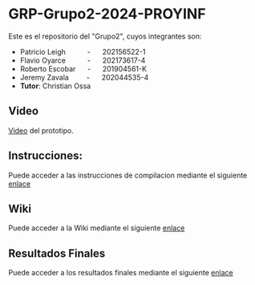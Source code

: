 # GRP-Grupo2-2024-PROYINF

Este es el repositorio del "Grupo2", cuyos integrantes son:


* Patricio Leigh   &nbsp;&nbsp;&nbsp;&nbsp; &nbsp;&nbsp;&nbsp;&nbsp; - &nbsp;&nbsp;&nbsp;&nbsp; 202156522-1
* Flavio Oyarce    &nbsp;&nbsp;&nbsp;&nbsp; &nbsp;&nbsp;&nbsp;&nbsp; - &nbsp;&nbsp;&nbsp;&nbsp; 202173617-4
* Roberto Escobar  &nbsp;&nbsp;&nbsp;&nbsp;                          - &nbsp;&nbsp;&nbsp;&nbsp; 201904561-K
* Jeremy Zavala &nbsp;&nbsp;&nbsp;&nbsp; &nbsp;&nbsp;          - &nbsp;&nbsp;&nbsp;&nbsp; 202044535-4
* **Tutor**: Christian Ossa

## Video

[Video](https://youtu.be/kE5XxT31a3o) del prototipo.

## Instrucciones:

Puede acceder a las instrucciones de compilacion mediante el siguiente [enlace](https://github.com/patoleigh/GRP-Grupo2-2024-PROYINF/wiki/instrucciones)

## Wiki

Puede acceder a la Wiki mediante el siguiente [enlace](https://github.com/patoleigh/GRP-Grupo2-2024-PROYINF/wiki)

## Resultados Finales

Puede acceder a los resultados finales mediante el siguiente [enlace](https://github.com/patoleigh/GRP-Grupo2-2024-PROYINF/wiki/resultados-finales)
